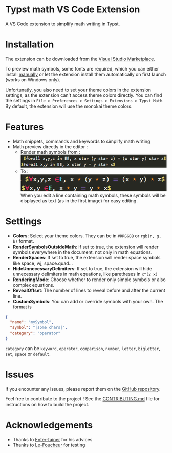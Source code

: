 # Typst math VS Code Extension

A VS Code extension to simplify math writing in [Typst](https://typst.app/home).

# Installation

The extension can be downloaded from the [Visual Studio Marketplace](https://marketplace.visualstudio.com/items?itemName=surv.typst-math).

To preview math symbols, some fonts are required, which you can either install [manually](./assets/fonts/README.md) or let the extension install them automatically on first launch (works on Windows only).

Unfortunatly, you also need to set your theme colors in the extension settings, as the extension can't access theme colors directly. You can find the settings in `File > Preferences > Settings > Extensions > Typst Math`.
By default, the extension will use the monokai theme colors.

# Features

- Math snippets, commands and keywords to simplify math writing
- Math preview directly in the editor :
  - Render math symbols from : \
    ![Typst math without preview](./assets/math-without-preview.png)
  - To : \
    ![Preview some math symbols directly](./assets/math-preview.png) \
    When you edit a line containing math symbols, these symbols will be displayed as text (as in the first image) for easy editing.

# Settings

- **Colors**: Select your theme colors. They can be in `#RRGGBB` or `rgb(r, g, b)` format.
- **RenderSymbolsOutsideMath**: If set to true, the extension will render symbols everywhere in the document, not only in math equations.
- **RenderSpaces**: If set to true, the extension will render space symbols like space, wj, space.quad...
- **HideUnnecessaryDelimiters**: If set to true, the extension will hide unnecessary delimiters in math equations, like paretheses in `x^(2 x)`
- **RenderingMode**: Choose whether to render only simple symbols or also complex equations.
- **RevealOffset**: The number of lines to reveal before and after the current line.
- **CustomSymbols**: You can add or override symbols with your own. The format is
```json
{
  "name": "mySymbol",
  "symbol": "|some chars|",
  "category": "operator"
}
```
`category` can be `keyword`, `operator`, `comparison`, `number`, `letter`, `bigletter`, `set`, `space` or `default`.

# Issues
If you encounter any issues, please report them on the [GitHub repository](https://github.com/supersurviveur/typst-math/issues).

Feel free to contribute to the project ! See the [CONTRIBUTING.md](./CONTRIBUTING.md) file for instructions on how to build the project.

# Acknowledgements
- Thanks to [Enter-tainer](https://github.com/Enter-tainer) for his advices
- Thanks to [Le-Foucheur](https://github.com/Le-Foucheur) for testing